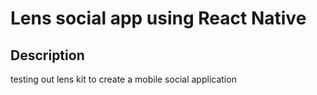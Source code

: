 # Lens social app using React Native

## Description
testing out lens kit to create a mobile social application